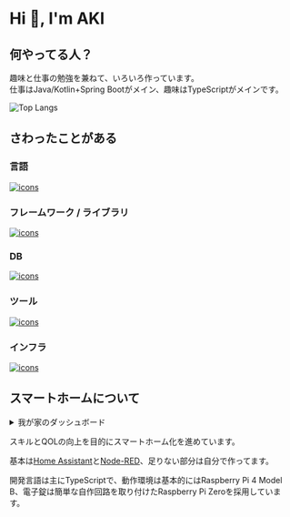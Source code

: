# Hi 🖖, I'm AKI

## 何やってる人？

趣味と仕事の勉強を兼ねて、いろいろ作っています。  
仕事はJava/Kotlin+Spring Bootがメイン、趣味はTypeScriptがメインです。

![Top Langs](https://github-readme-stats.vercel.app/api/top-langs/?username=nana4rider&layout=compact)

## さわったことがある

<!-- https://github.com/tandpfun/skill-icons -->

### 言語
[![icons](https://skillicons.dev/icons?i=ts,js,kotlin,java,regex,php,perl,html,css,bash,md,go)](https://skillicons.dev)

### フレームワーク / ライブラリ
[![icons](https://skillicons.dev/icons?i=spring,nodejs,express,nestjs,jest,cypress,laravel,jquery,nextjs)](https://skillicons.dev)

### DB
[![icons](https://skillicons.dev/icons?i=sqlite,mysql,postgres)](https://skillicons.dev)

### ツール
[![icons](https://skillicons.dev/icons?i=git,gradle,npm,yarn,maven,discord,vscode,idea,vim,prometheus)](https://skillicons.dev)

### インフラ
[![icons](https://skillicons.dev/icons?i=docker,k8s,nginx,aws,linux,windows,raspberrypi)](https://skillicons.dev)

## スマートホームについて

<details>
<summary>我が家のダッシュボード</summary>

![Home Asssistant Dashboard](images/hass-dashboard.png)

</details>

スキルとQOLの向上を目的にスマートホーム化を進めています。

基本は[Home Assistant](https://www.home-assistant.io/)と[Node-RED](https://nodered.org/)、足りない部分は自分で作ってます。

開発言語は主にTypeScriptで、動作環境は基本的にはRaspberry Pi 4 Model B、電子錠は簡単な自作回路を取り付けたRaspberry Pi Zeroを採用しています。
